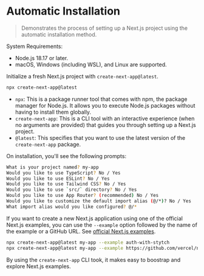 # Automatic Installation

> Demonstrates the process of setting up a Next.js project using the automatic installation method.

System Requirements:

- Node.js 18.17 or later.
- macOS, Windows (including WSL), and Linux are supported.

Initialize a fresh Next.js project with `create-next-app@latest`.

```bash
npx create-next-app@latest
```

- `npx`: This is a package runner tool that comes with npm, the package manager for Node.js. It allows you to execute Node.js packages without having to install them globally.
- `create-next-app`: This is a CLI tool with an interactive experience (when no arguments are provided) that guides you through setting up a Next.js project.
- `@latest`: This specifies that you want to use the latest version of the `create-next-app` package.

On installation, you'll see the following prompts:

```bash
What is your project named? my-app
Would you like to use TypeScript? No / Yes
Would you like to use ESLint? No / Yes
Would you like to use Tailwind CSS? No / Yes
Would you like to use `src/` directory? No / Yes
Would you like to use App Router? (recommended) No / Yes
Would you like to customize the default import alias (@/*)? No / Yes
What import alias would you like configured? @/*
```

If you want to create a new Next.js application using one of the official Next.js examples, you can use the `--example` option followed by the name of the example or a GitHub URL. See [official Next.js examples](https://github.com/vercel/next.js/tree/canary/examples).

```bash
npx create-next-app@latest my-app --example auth-with-stytch
npx create-next-app@latest my-app --example https://github.com/vercel/next.js/tree/canary/examples/app-dir-mdx
```

By using the `create-next-app` CLI took, it makes easy to boostrap and explore Next.js examples.
